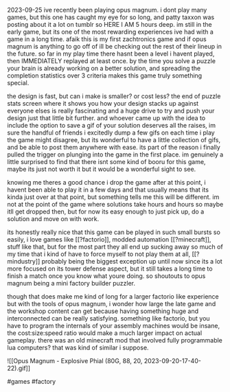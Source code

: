 2023-09-25
ive recently been playing opus magnum. i dont play many games, but this one has caught my eye for so long, and patty taxxon was posting about it a lot on tumblr so HERE I AM 5 hours deep. im still in the early game, but its one of the most rewarding experiences ive had with a game in a long time. afaik this is my first zachtronics game and if opus magnum is anything to go off of ill be checking out the rest of their lineup in the future. so far in my play time there hasnt been a level i havent played, then IMMEDIATELY replayed at least once. by the time you solve a puzzle your brain is already working on a better solution, and spreading the completion statistics over 3 criteria makes this game truly something special.

the design is fast, but can i make is smaller? or cost less? the end of puzzle stats screen where it shows you how your design stacks up against everyone elses is really fascinating and a huge drive to try and push your design just that little bit further. and whoever came up with the idea to include the option to save a gif of your solution deserves all the raises, im sure the handful of friends i excitedly dump a few gifs on each time i play the game might disagree, but its wonderful to have a little collection of gifs, and be able to post them anywhere with ease. its part of the reason i finally pulled the trigger on plunging into the game in the first place. im genuinely a little surprised to find that there isnt some kind of booru for this game, maybe its just not worth it but it would be a wonderful sight to see.

knowing me theres a good chance i drop the game after at this point, i havent been able to play it in a few days and that usually means that its kinda just over at that point, but something tells me this will be different. im not at the point of the game where solutions take hours and hours so maybe itll get dropped then, but for now its easy enough to just pick up, do a solution and move on with work.

its honestly really nice that this game can be played in such small bursts so easily, i love games like [[?factorio]], modded automation [[?minecraft]], stuff like that, but for the most part they all end up sucking away so much of my time that i kind of have to force myself to not play them at all, [[?mindustry]] probably being the biggest exception up until now since its a lot more focused on its tower defense aspect, but it still takes a long time to finish a match once you know what youre doing. so shoutouts to opus magnum being a mini factory builder puzzler.

though that does make me kind of long for a larger factorio like experience but with the tools of opus magnum, i wonder how large the late game and the workshop content can get because having something huge and interconnected can be really satisfying. something like factorio, but you have to program the internals of your assembly machines would be insane, the cost:size:speed ratio would make a much larger impact on actual gameplay. there was an old minecraft mod that involved fully programmable lua computers? that was kind of similar i suppose.

![[Opus Magnum - Explosive Phial (80G, 88, 20, 2023-09-20-17-40-22).gif]]

#games #factory